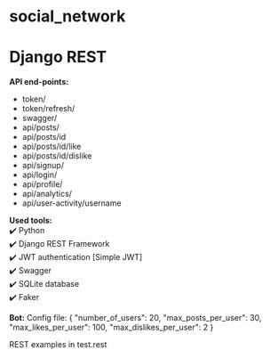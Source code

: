 # social_network
# Django REST 

__API end-points:__
- token/
- token/refresh/
- swagger/
- api/posts/
- api/posts/id
- api/posts/id/like
- api/posts/id/dislike
- api/signup/
- api/login/
- api/profile/
- api/analytics/
- api/user-activity/username


__Used tools:__    
:heavy_check_mark: Python     
:heavy_check_mark: Django REST Framework    
:heavy_check_mark: JWT authentication [Simple JWT]      
:heavy_check_mark: Swagger  
:heavy_check_mark: SQLite database    
:heavy_check_mark: Faker


__Bot:__
Config file:
{
    "number_of_users": 20,
    "max_posts_per_user": 30,
    "max_likes_per_user": 100,
    "max_dislikes_per_user": 2
}


REST examples in test.rest